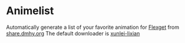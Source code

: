 # Animelist
Automatically generate a list of your favorite animation for [Flexget](http://flexget.com/) from [share.dmhy.org](http://share.dmhy.org) 
The default downloader is [xunlei-lixian](https://github.com/iambus/xunlei-lixian)
